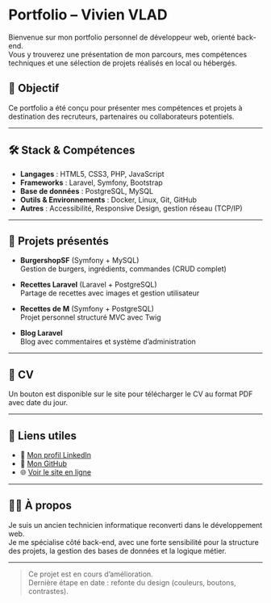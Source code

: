 # Portfolio – Vivien VLAD

Bienvenue sur mon portfolio personnel de développeur web, orienté back-end.  
Vous y trouverez une présentation de mon parcours, mes compétences techniques et une sélection de projets réalisés en local ou hébergés.

## 🎯 Objectif
Ce portfolio a été conçu pour présenter mes compétences et projets à destination des recruteurs, partenaires ou collaborateurs potentiels.

---

## 🛠️ Stack & Compétences

- **Langages** : HTML5, CSS3, PHP, JavaScript
- **Frameworks** : Laravel, Symfony, Bootstrap
- **Base de données** : PostgreSQL, MySQL
- **Outils & Environnements** : Docker, Linux, Git, GitHub
- **Autres** : Accessibilité, Responsive Design, gestion réseau (TCP/IP)

---

## 📂 Projets présentés

- **BurgershopSF** (Symfony + MySQL)  
  Gestion de burgers, ingrédients, commandes (CRUD complet)

- **Recettes Laravel** (Laravel + PostgreSQL)  
  Partage de recettes avec images et gestion utilisateur

- **Recettes de M** (Symfony + PostgreSQL)  
  Projet personnel structuré MVC avec Twig

- **Blog Laravel**  
  Blog avec commentaires et système d’administration

---

## 📄 CV

Un bouton est disponible sur le site pour télécharger le CV au format PDF avec date du jour.

---

## 🔗 Liens utiles

- 💼 [Mon profil LinkedIn](https://www.linkedin.com/in/vivien-vlad-13b76b128)
- 🐙 [Mon GitHub](https://github.com/vivien46)
- 🌐 [Voir le site en ligne](https://vivien46.github.io)

---

## 👨‍💻 À propos

Je suis un ancien technicien informatique reconverti dans le développement web.  
Je me spécialise côté back-end, avec une forte sensibilité pour la structure des projets, la gestion des bases de données et la logique métier.

---

> Ce projet est en cours d’amélioration.  
> Dernière étape en date : refonte du design (couleurs, boutons, contrastes).